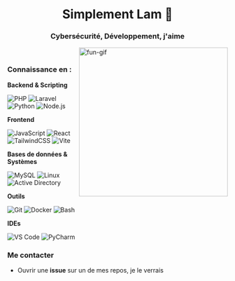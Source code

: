 <h1 align="center">Simplement Lam 💭​</h1>
<h3 align="center">Cybersécurité, Développement, j'aime</h3>

<img align="right" width="340" alt="fun-gif" src="https://cdn.discordapp.com/emojis/1410396506132840458.webp?size=96&animated=true">
<br />

### Connaissance en :

**Backend & Scripting**
  
![PHP](https://img.shields.io/badge/PHP-777BB4?logo=php&logoColor=white&style=for-the-badge)
![Laravel](https://img.shields.io/badge/Laravel-FF2D20?logo=laravel&logoColor=white&style=for-the-badge)
![Python](https://img.shields.io/badge/Python-3776AB?logo=python&logoColor=white&style=for-the-badge)
![Node.js](https://img.shields.io/badge/Node.js-339933?logo=node.js&logoColor=white&style=for-the-badge)

**Frontend**

![JavaScript](https://img.shields.io/badge/JavaScript-F7DF1E?logo=javascript&logoColor=111&style=for-the-badge)
![React](https://img.shields.io/badge/React-61DAFB?logo=react&logoColor=111&style=for-the-badge)
![TailwindCSS](https://img.shields.io/badge/Tailwind-38B2AC?logo=tailwindcss&logoColor=white&style=for-the-badge)
![Vite](https://img.shields.io/badge/Vite-646CFF?logo=vite&logoColor=white&style=for-the-badge)

**Bases de données & Systèmes**

![MySQL](https://img.shields.io/badge/MySQL-4479A1?logo=mysql&logoColor=white&style=for-the-badge)
![Linux](https://img.shields.io/badge/Linux-FCC624?logo=linux&logoColor=111&style=for-the-badge)
![Active Directory](https://img.shields.io/badge/Active%20Directory-0078D4?logo=microsoft&logoColor=white&style=for-the-badge)

**Outils**

![Git](https://img.shields.io/badge/Git-F05032?logo=git&logoColor=white&style=for-the-badge)
![Docker](https://img.shields.io/badge/Docker-2496ED?logo=docker&logoColor=white&style=for-the-badge)
![Bash](https://img.shields.io/badge/Bash-4EAA25?logo=gnubash&logoColor=white&style=for-the-badge)

**IDEs**

![VS Code](https://img.shields.io/badge/VS%20Code-007ACC?logo=visualstudiocode&logoColor=white&style=for-the-badge)
![PyCharm](https://img.shields.io/badge/PyCharm-000000?logo=pycharm&logoColor=white&style=for-the-badge)


### Me contacter
- Ouvrir une **issue** sur un de mes repos, je le verrais
